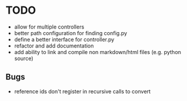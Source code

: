 TODO
====

* allow for multiple controllers
* better path configuration for finding config.py
* define a better interface for controller.py
* refactor and add documentation
* add ability to link and compile non markdown/html files (e.g. python
  source)

Bugs
----

* reference ids don't register in recursive calls to convert

